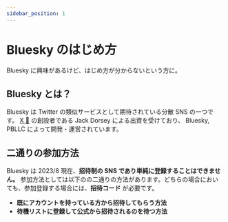 ```yaml
---
sidebar_position: 1
---
```


# Bluesky のはじめ方

Bluesky に興味があるけど、はじめ方が分からないという方に。

## Bluesky とは？

Bluesky は Twitter の類似サービスとして期待されている分散 SNS の一つです。 [X 📖](/docs/extras/reference#x-旧-twitter) の創設者である Jack Dorsey による出資を受けており、 Bluesky, PBLLC によって開発・運営されています。

## 二通りの参加方法

Bluesky は 2023/8 現在、**招待制の SNS であり単純に登録することはできません。** 参加方法としては以下のの二通りの方法があります。どちらの場合においても、参加登録する場合には、**招待コード** が必要です。

- **既にアカウントを持っている方から招待してもらう方法**
- **待機リストに登録して公式から招待されるのを待つ方法**
